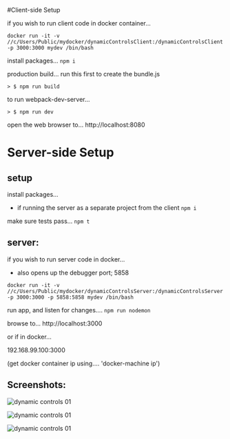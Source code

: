 #Client-side Setup

if you wish to run client code in docker container...
```
docker run -it -v //c/Users/Public/mydocker/dynamicControlsClient:/dynamicControlsClient -p 3000:3000 mydev /bin/bash
```

install packages...
``` npm i ```


production build...
run this first to create the bundle.js
```
> $ npm run build
```


to run webpack-dev-server... 

```
> $ npm run dev
```

open the web browser to...
http://localhost:8080




# Server-side Setup


## setup


install packages...
- if running the server as a separate project from the client
``` npm i ```


make sure tests pass...
``` npm t ```



## server:
if you wish to run server code in docker...
- also opens up the debugger port; 5858
```
docker run -it -v //c/Users/Public/mydocker/dynamicControlsServer:/dynamicControlsServer -p 3000:3000 -p 5858:5858 mydev /bin/bash
```


run app, and listen for changes....
``` npm run nodemon ```


browse to...
http://localhost:3000

or if in docker...

192.168.99.100:3000

(get docker container ip using.... 'docker-machine ip')








## Screenshots:

![dynamic controls 01](https://s32.postimg.org/dzakzisdx/questionswide.jpg)

![dynamic controls 01](https://s32.postimg.org/oxluhpgz9/questionsmobile.jpg)

![dynamic controls 01](https://s32.postimg.org/ive7r7sj9/questionaire_Console_After_Submit.jpg)





